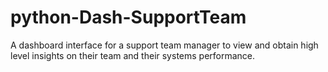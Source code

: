 # python-Dash-SupportTeam
A dashboard interface for a support team manager to view and obtain high level insights on their team and their systems performance.
